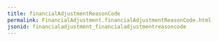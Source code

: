 ```yaml
---
title: financialAdjustmentReasonCode
permalink: FinancialAdjustment.financialAdjustmentReasonCode.html
jsonid: financialadjustment_financialadjustmentreasoncode
---
```


